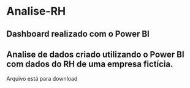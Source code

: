# Analise-RH

## Dashboard realizado com o Power BI

## Analise de dados criado utilizando o Power BI com dados do RH de uma empresa fictícia.

Arquivo está para download
